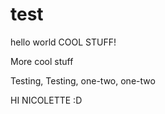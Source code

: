 # test
hello world
COOL STUFF!

More cool stuff


Testing, Testing, one-two, one-two

HI NICOLETTE :D